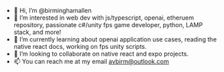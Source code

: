 - 👋 Hi, I’m @birminghamallen
- 👀 I’m interested in web dev with js/typescript, openai, etheruem repository, passionate c#/unity fps game developer, python, LAMP stack, and more! 
- 🌱 I’m currently learning about openai application use cases, reading the native react docs, working on fps unity scripts.  
- 💞️ I’m looking to collaborate on native react and expo projects.
- 📫 You can reach me at my email avbirm@outlook.com

<!---
birminghamallen/birminghamallen is a ✨ special ✨ repository because its `README.md` (this file) appears on your GitHub profile.
You can click the Preview link to take a look at your changes.
--->
